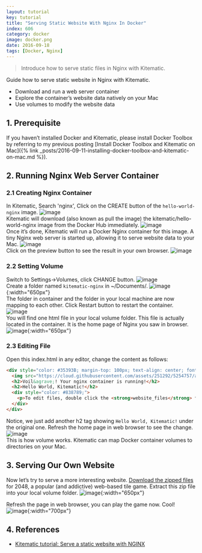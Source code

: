 ```yaml
---
layout: tutorial
key: tutorial
title: "Serving Static Website With Nginx In Docker"
index: 606
category: docker
image: docker.png
date: 2016-09-18
tags: [Docker, Nginx]
---
```


> Introduce how to serve static files in Nginx with Kitematic.

Guide how to serve static website in Nginx with Kitematic.
* Download and run a web server container
* Explore the container’s website data natively on your Mac
* Use volumes to modify the website data

## 1. Prerequisite
If you haven’t installed Docker and Kitematic, please install Docker Toolbox by referring to my previous posting [Install Docker Toolbox and Kitematic on Mac]({% link _posts/2016-09-11-installing-docker-toolbox-and-kitematic-on-mac.md %}).

## 2. Running Nginx Web Server Container
### 2.1 Creating Nginx Container
In Kitematic, Search 'nginx', Click on the CREATE button of the `hello-world-nginx` image.
![image](/public/posts/2016-09-18/search.png)  
Kitematic will download (also known as pull the image) the kitematic/hello-world-nginx image from the Docker Hub immediately.
![image](/public/posts/2016-09-18/download.png)  
Once it’s done, Kitematic will run a Docker Nginx container for this image. A tiny Nginx web server is started up, allowing it to serve website data to your Mac.
![image](/public/posts/2016-09-18/running.png)  
Click on the preview button to see the result in your own browser.
![image](/public/posts/2016-09-18/preview.png)  
### 2.2 Setting Volume
Switch to Settings->Volumes, click CHANGE button.
![image](/public/posts/2016-09-18/settings.png)  
Create a folder named `kitematic-nginx` in ~/Documents/.
![image](/public/posts/2016-09-18/createfolder.png){:width="650px"}  
The folder in container and the folder in your local machine are now mapping to each other. Click Restart button to restart the container.
![image](/public/posts/2016-09-18/volume.png)  
You will find one html file in your local volume folder. This file is actually located in the container. It is the home page of Nginx you saw in browser.
![image](/public/posts/2016-09-18/index.png){:width="650px"}  
### 2.3 Editing File
Open this index.html in any editor, change the content as follows:
```html
<div style="color: #35393B; margin-top: 100px; text-align: center; font-family: HelveticaNeue-Light, sans-serif;">
  <img src="https://cloud.githubusercontent.com/assets/251292/5254757/a08a277c-7981-11e4-9ec0-d49934859400.png">
  <h2>Voil&agrave;! Your nginx container is running!</h2>
  <h2>Hello World, Kitematic!</h2>
  <div style="color: #838789;">
    <p>To edit files, double click the <strong>website_files</strong> folder in Kitematic and edit the <strong>index.html</strong> file.</p>
  </div>
</div>
```
Notice, we just add another h2 tag showing `Hello World, Kitematic!` under the original one. Refresh the home page in web browser to see the change.
![image](/public/posts/2016-09-18/newpreview.png)  
This is how volume works.
Kitematic can map Docker container volumes to directories on your Mac.

## 3. Serving Our Own Website
Now let’s try to serve a more interesting website. [Download the zipped files](https://github.com/gabrielecirulli/2048/archive/master.zip) for 2048, a popular (and addictive) web-based tile game. Extract this zip file into your local volume folder.
![image](/public/posts/2016-09-18/2048files.png){:width="650px"}  

Refresh the page in web browser, you can play the game now. Cool!
![image](/public/posts/2016-09-18/2048.png){:width="700px"}  

## 4. References
* [Kitematic tutorial: Serve a static website with NGINX](https://docs.docker.com/kitematic/nginx-web-server/)

